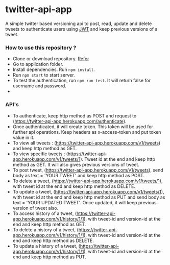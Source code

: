 # twitter-api-app
A simple twitter based versioning api to post, read, update and delete tweets to authenticate users using [JWT](https://jwt.io/) and keep previous versions of a tweet.

### How to use this repository ?
- Clone or download repository.  [Refer](https://help.github.com/articles/cloning-a-repository/)
- Go to application folder. 
- Install dependencies. Run `npm install`.
- Run `npm start` to start server.
- To test the authentication, run `npm run test`. It will return false for username and password.
- 
### API's

- To authenticate, keep http method as POST and request to (https://twitter-api-app.herokuapp.com/authenticate). 
- Once authenticated, it will create token. This token will be used for further api operations. Keep headers as x-access-token and put token value in it.
- To view all tweets : (https://twitter-api-app.herokuapp.com/v1/tweets) and keep http method as GET.
- To view specific tweets : (https://twitter-api-app.herokuapp.com/v1/tweets/1). Tweet id at the end and keep http method as GET. It will also gives previous versions of tweet.
- To post tweet, (https://twitter-api-app.herokuapp.com/v1/tweets), send body as text = 'YOUR TWEET' and keep http method as POST.
- To delete a tweet, (https://twitter-api-app.herokuapp.com/v1/tweets/1), with tweet id at the end and keep http method as DELETE.
- To update a tweet, (https://twitter-api-app.herokuapp.com/v1/tweets/1), with tweet id at the end and keep http method as PUT and send body as text = 'YOUR UPDATED TWEET'. Once updated, it will keep previous version of tweet also.
- To access history of a tweet, (https://twitter-api-app.herokuapp.com/v1/history/1/1), with tweet-id and version-id at the end and keep http method as GET.
- To delete a history of a tweet, (https://twitter-api-app.herokuapp.com/v1/history/1/1), with tweet-id and version-id at the end and keep http method as DELETE.
- To update a history of a tweet, (https://twitter-api-app.herokuapp.com/v1/history/1/1), with tweet-id and version-id at the end and keep http method as PUT.